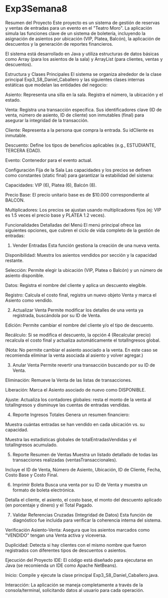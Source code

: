 # Exp3Semana8
Resumen del Proyecto
Este proyecto es un sistema de gestión de reservas y ventas de entradas para un evento en el "Teatro Moro". La aplicación simula las funciones clave de un sistema de boletería, incluyendo la asignación de asientos por ubicación (VIP, Platea, Balcón), la aplicación de descuentos y la generación de reportes financieros.

El sistema está desarrollado en Java y utiliza estructuras de datos básicas como Array (para los asientos de la sala) y ArrayList (para clientes, ventas y descuentos).

Estructura y Clases Principales
El sistema se organiza alrededor de la clase principal Exp3_S8_Daniel_Caballero y las siguientes clases internas estáticas que modelan las entidades del negocio:

Asiento: Representa una silla en la sala. Registra el número, la ubicación y el estado.

Venta: Registra una transacción específica. Sus identificadores clave (ID de venta, número de asiento, ID de cliente) son inmutables (final) para asegurar la integridad de la transacción.

Cliente: Representa a la persona que compra la entrada. Su idCliente es inmutable.

Descuento: Define los tipos de beneficios aplicables (e.g., ESTUDIANTE, TERCERA EDAD).

Evento: Contenedor para el evento actual.

Configuración Fija de la Sala
Las capacidades y los precios se definen como constantes (static final) para garantizar la estabilidad del sistema:

Capacidades: VIP (6), Platea (6), Balcón (8).

Precio Base: El precio unitario base es de $10.000 correspondiente al BALCON.

Multiplicadores: Los precios se ajustan usando multiplicadores fijos (ej: VIP es 1.5 veces el precio base y PLATEA 1.2 veces).

Funcionalidades Detalladas del Menú
El menú principal ofrece las siguientes opciones, que cubren el ciclo de vida completo de la gestión de entradas:

1. Vender Entradas
Esta función gestiona la creación de una nueva venta.

Disponibilidad: Muestra los asientos vendidos por sección y la capacidad restante.

Selección: Permite elegir la ubicación (VIP, Platea o Balcón) y un número de asiento disponible.

Datos: Registra el nombre del cliente y aplica un descuento elegible.

Registro: Calcula el costo final, registra un nuevo objeto Venta y marca el Asiento como vendido.

2. Actualizar Venta
Permite modificar los detalles de una venta ya registrada, buscándola por su ID de Venta.

Edición: Permite cambiar el nombre del cliente y/o el tipo de descuento.

Recálculo: Si se modifica el descuento, la opción 4 (Recalcular precio) recalcula el costo final y actualiza automáticamente el totalIngresos global.

(Nota: No permite cambiar el asiento asociado a la venta. En este caso se recomienda eliminar la venta asociada al asiento y volver agregar.)

3. Anular Venta
Permite revertir una transacción buscando por su ID de Venta.

Eliminación: Remueve la Venta de las listas de transacciones.

Liberación: Marca el Asiento asociado de nuevo como DISPONIBLE.

Ajuste: Actualiza los contadores globales: resta el monto de la venta al totalIngresos y disminuye las cuentas de entradas vendidas.

4. Reporte Ingresos Totales
Genera un resumen financiero:

Muestra cuántas entradas se han vendido en cada ubicación vs. su capacidad.

Muestra las estadísticas globales de totalEntradasVendidas y el totalIngresos acumulado.

5. Reporte Resumen de Ventas
Muestra un listado detallado de todas las transacciones realizadas (ventasTransaccionales).

Incluye el ID de Venta, Número de Asiento, Ubicación, ID de Cliente, Fecha, Costo Base y Costo Final.

6. Imprimir Boleta
Busca una venta por su ID de Venta y muestra un formato de boleta electrónica.

Detalla el cliente, el asiento, el costo base, el monto del descuento aplicado (en porcentaje y dinero) y el Total Pagado.

7. Validar Referencias Cruzadas (Integridad de Datos)
Esta función de diagnóstico fue incluida para verificar la coherencia interna del sistema.

Verificación Asiento-Venta: Asegura que los asientos marcados como "VENDIDO" tengan una Venta activa y viceversa.

Duplicidad: Detecta si hay clientes con el mismo nombre que fueron registrados con diferentes tipos de descuentos o asientos.

Ejecución del Proyecto
IDE: El código está diseñado para ejecutarse en Java (se recomienda un IDE como Apache NetBeans).

Inicio: Compile y ejecute la clase principal Exp3_S8_Daniel_Caballero.java.

Interacción: La aplicación se maneja completamente a través de la consola/terminal, solicitando datos al usuario para cada operación.
